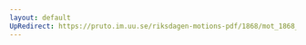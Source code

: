 ```yaml
---
layout: default
UpRedirect: https://pruto.im.uu.se/riksdagen-motions-pdf/1868/mot_1868__ak__73/mot_1868__ak__73-001.pdf
---
```


